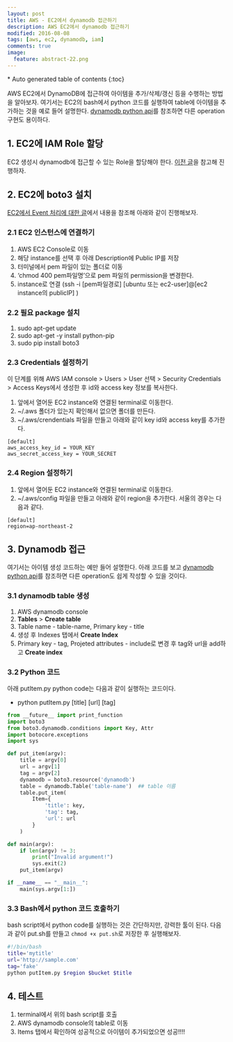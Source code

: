 ```yaml
---
layout: post
title: AWS - EC2에서 dynamodb 접근하기
description: AWS EC2에서 dynamodb 접근하기
modified: 2016-08-08
tags: [aws, ec2, dynamodb, iam]
comments: true
image:
  feature: abstract-22.png
---
```


<section id="table-of-contents" class="toc">
<div id="drawer" markdown="1">
*  Auto generated table of contents
{:toc}
</div>
</section><!-- /#table-of-contents -->

AWS EC2에서 DynamoDB에 접근하여 아이템을 추가/삭제/갱신 등을 수행하는 방법을 알아보자. 
여기서는 EC2의 bash에서 python 코드를 실행하여 table에 아이템을 추가하는 것을 예로 들어 설명한다. [dynamodb python api](http://boto3.readthedocs.io/en/latest/guide/dynamodb.html)를 참조하면 다른 operation 구현도 용이하다. 


## 1. EC2에 IAM Role 할당

EC2 생성시 dynamodb에 접근할 수 있는 Role을 할당해야 한다. [이전 글](http://hochulshin.com/aws-how-ec2-use-iam/)을 참고해 진행하자. 

## 2. EC2에 boto3 설치 

[EC2에서 Event 처리에 대한 글](http://hochulshin.com/aws-s3-sns-sqs-event/)에서 내용을 참조해 아래와 같이 진행해보자. 

### 2.1 EC2 인스턴스에 연결하기

1. AWS EC2 Console로 이동
2. 해당 instance를 선택 후 아래 Description에 Public IP를 저장
3. 터미널에서 pem 파일이 있는 폴더로 이동
4. ‘chmod 400 pem파일명’으로 pem 파일의 permission을 변경한다.
5. instance로 연결 (ssh -i [pem파일경로] [ubuntu 또는 ec2-user]@[ec2 instance의 publicIP] )


### 2.2 필요 package 설치 

1. sudo apt-get update
2. sudo apt-get -y install python-pip
3. sudo pip install boto3

### 2.3 Credentials 설정하기

이 단계를 위해 AWS IAM console > Users > User 선택 > Security Credentials > Access Keys에서 생성한 후 id와 access key 정보를 복사한다.

1. 앞에서 열어둔 EC2 instance와 연결된 terminal로 이동한다.
2. ~/.aws 폴더가 있는지 확인해서 없으면 폴더를 만든다.
3. ~/.aws/crendentials 파일을 만들고 아래와 같이 key id와 access key를 추가한다.

```
[default]
aws_access_key_id = YOUR_KEY
aws_secret_access_key = YOUR_SECRET

```

### 2.4 Region 설정하기

1. 앞에서 열어둔 EC2 instance와 연결된 terminal로 이동한다.
2. ~/.aws/config 파일을 만들고 아래와 같이 region을 추가한다. 서울의 경우는 다음과 같다.

```
[default]
region=ap-northeast-2
```

## 3. Dynamodb 접근 

여기서는 아이템 생성 코드하는 예만 들어 설명한다. 아래 코드를 보고 [dynamodb python api](http://boto3.readthedocs.io/en/latest/guide/dynamodb.html)를 참조하면 다른 operation도 쉽게 작성할 수 있을 것이다. 

### 3.1 dynamodb table 생성 

1. AWS dynamodb console
2. **Tables** > **Create table**
3. Table name - table-name, Primary key - title
4. 생성 후 Indexes 탭에서 **Create Index**
5. Primary key - tag, Projeted attributes - include로 변경 후 tag와 url을 add하고 **Create index**

### 3.2 Python 코드 

아래 putItem.py python code는 다음과 같이 실행하는 코드이다. 

- python putItem.py [title] [url] [tag]


```python
from __future__ import print_function
import boto3
from boto3.dynamodb.conditions import Key, Attr
import botocore.exceptions
import sys

def put_item(argv):
    title = argv[0]
    url = argv[1]
    tag = argv[2]
    dynamodb = boto3.resource('dynamodb')
    table = dynamodb.Table('table-name')  ## table 이름
    table.put_item(
        Item={
            'title': key,
            'tag': tag,
            'url': url
        }
    )

def main(argv):
    if len(argv) != 3:
        print("Invalid argument!")
        sys.exit(2)
    put_item(argv)

if __name__ == "__main__":
    main(sys.argv[1:])

```

### 3.3 Bash에서 python 코드 호출하기 

bash script에서 python code를 실행하는 것은 간단하지만, 강력한 툴이 된다. 다음과 같이 put.sh를 만들고 `chmod +x put.sh`로 저장한 후 실행해보자. 

```bash
#!/bin/bash
title='mytitle'
url='http://sample.com'
tag='fake'
python putItem.py $region $bucket $title
```

## 4. 테스트

1. terminal에서 위의 bash script를 호출 
2. AWS dynamodb console의 table로 이동
3. Items 탭에서 확인하여 성공적으로 아이템이 추가되었으면 성공!!!!


